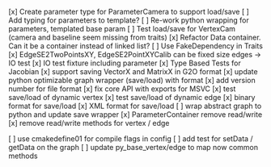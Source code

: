 [x] Create parameter type for ParameterCamera to support load/save
[ ] Add typing for parameters to template?
[ ] Re-work python wrapping for parameters, templated base param
[ ] Test load/save for VertexCam (camera and baseline seem missing from traits)
[x] Refactor Data container. Can it be a container instead of linked list?
[ ] Use FakeDependency in Traits
[x] EdgeSE2TwoPointsXY, EdgeSE2PointXYCalib can be fixed size edges -> IO test
[x] IO test fixture including parameter
[x] Type Based Tests for Jacobian
[x] support saving VectorX and MatrixX in G2O format
[x] update python optimizable graph wrapper (save/load) with format
[x] add version number for file format
[x] fix core API with exports for MSVC
[x] test save/load of dynamic vertex
[x] test save/load of dynamic edge
[x] binary format for save/load
[x] XML format for save/load
[ ] wrap abstract graph to python and update save wrapper
[x] ParameterContainer remove read/write
[x] remove read/write methods for vertex / edge

[ ] use cmakedefine01 for compile flags in config
[ ] add test for setData / getData on the graph
[ ] update py_base_vertex/edge to map now common methods
